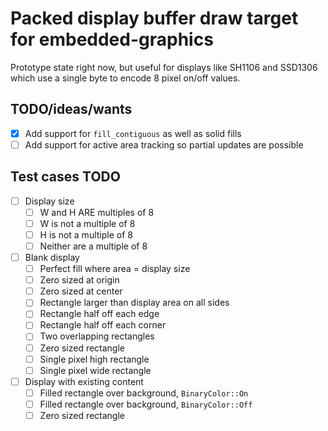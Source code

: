 # Packed display buffer draw target for embedded-graphics

Prototype state right now, but useful for displays like SH1106 and SSD1306 which use a single byte
to encode 8 pixel on/off values.

## TODO/ideas/wants

- [x] Add support for `fill_contiguous` as well as solid fills
- [ ] Add support for active area tracking so partial updates are possible

## Test cases TODO

- [ ] Display size
  - [ ] W and H ARE multiples of 8
  - [ ] W is not a multiple of 8
  - [ ] H is not a multiple of 8
  - [ ] Neither are a multiple of 8
- [ ] Blank display
  - [ ] Perfect fill where area = display size
  - [ ] Zero sized at origin
  - [ ] Zero sized at center
  - [ ] Rectangle larger than display area on all sides
  - [ ] Rectangle half off each edge
  - [ ] Rectangle half off each corner
  - [ ] Two overlapping rectangles
  - [ ] Zero sized rectangle
  - [ ] Single pixel high rectangle
  - [ ] Single pixel wide rectangle
- [ ] Display with existing content
  - [ ] Filled rectangle over background, `BinaryColor::On`
  - [ ] Filled rectangle over background, `BinaryColor::Off`
  - [ ] Zero sized rectangle
